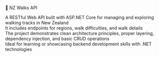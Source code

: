 🌿 NZ Walks API


A RESTful Web API built with ASP.NET Core for managing and exploring walking tracks in New Zealand <br/>
It includes endpoints for regions, walk difficulties, and walk details <br/>
The project demonstrates clean architecture principles, proper layering, dependency injection, and basic CRUD operations <br/>
Ideal for learning or showcasing backend development skills with .NET technologies <br/>
